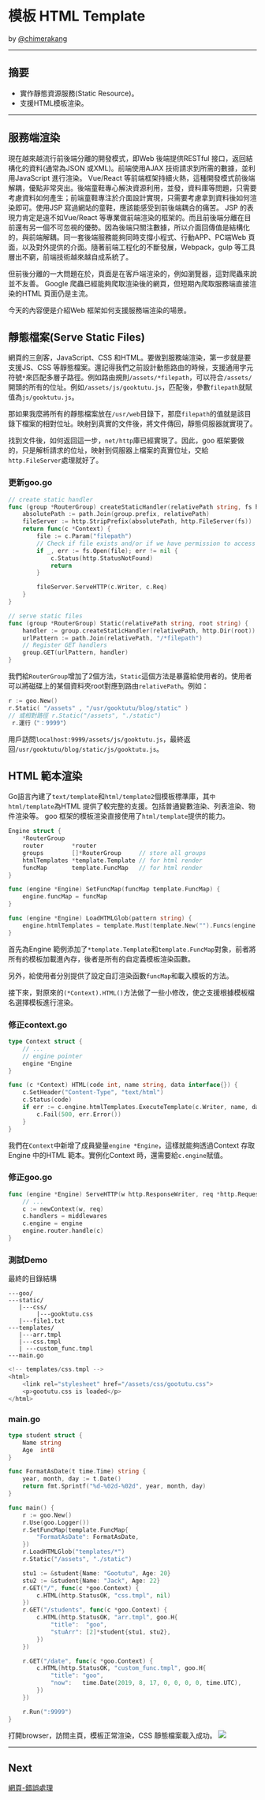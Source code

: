 # 模板 HTML Template
by [@chimerakang](https://github.com/chimerakang)

---
## 摘要

* 實作靜態資源服務(Static Resource)。
* 支援HTML模板渲染。

---
## 服務端渲染
現在越來越流行前後端分離的開發模式，即Web 後端提供RESTful 接口，返回結構化的資料(通常為JSON 或XML)。前端使用AJAX 技術請求到所需的數據，並利用JavaScript 進行渲染。 Vue/React 等前端框架持續火熱，這種開發模式前後端解耦，優點非常突出。後端童鞋專心解決資源利用，並發，資料庫等問題，只需要考慮資料如何產生；前端童鞋專注於介面設計實現，只需要考慮拿到資料後如何渲染即可。使用JSP 寫過網站的童鞋，應該能感受到前後端耦合的痛苦。 JSP 的表現力肯定是遠不如Vue/React 等專業做前端渲染的框架的。而且前後端分離在目前還有另一個不可忽視的優勢。因為後端只關注數據，所以介面回傳值是結構化的，與前端解耦。同一套後端服務能夠同時支撐小程式、行動APP、PC端Web 頁面，以及對外提供的介面。隨著前端工程化的不斷發展，Webpack，gulp 等工具層出不窮，前端技術越來越自成系統了。

但前後分離的一大問題在於，頁面是在客戶端渲染的，例如瀏覽器，這對爬蟲來說並不友善。 Google 爬蟲已經能夠爬取渲染後的網頁，但短期內爬取服務端直接渲染的HTML 頁面仍是主流。

今天的內容便是介紹Web 框架如何支援服務端渲染的場景。

## 靜態檔案(Serve Static Files)
網頁的三劍客，JavaScript、CSS 和HTML。要做到服務端渲染，第一步就是要支援JS、CSS 等靜態檔案。還記得我們之前設計動態路由的時候，支援通用字元符號`*`來匹配多層子路徑。例如路由規則`/assets/*filepath`，可以符合`/assets/`開頭的所有的位址。例如`/assets/js/gooktutu.js`，匹配後，參數`filepath`就賦值為`js/gooktutu.js`。

那如果我麼將所有的靜態檔案放在`/usr/web`目錄下，那麼`filepath`的值就是該目錄下檔案的相對位址。映射到真實的文件後，將文件傳回，靜態伺服器就實現了。

找到文件後，如何返回這一步，`net/http`庫已經實現了。因此，goo 框架要做的，只是解析請求的位址，映射到伺服器上檔案的真實位址，交給`http.FileServer`處理就好了。

### 更新goo.go
```go
// create static handler
func (group *RouterGroup) createStaticHandler(relativePath string, fs http.FileSystem) HandlerFunc {
	absolutePath := path.Join(group.prefix, relativePath)
	fileServer := http.StripPrefix(absolutePath, http.FileServer(fs))
	return func(c *Context) {
		file := c.Param("filepath")
		// Check if file exists and/or if we have permission to access it
		if _, err := fs.Open(file); err != nil {
			c.Status(http.StatusNotFound)
			return
		}

		fileServer.ServeHTTP(c.Writer, c.Req)
	}
}

// serve static files
func (group *RouterGroup) Static(relativePath string, root string) {
	handler := group.createStaticHandler(relativePath, http.Dir(root))
	urlPattern := path.Join(relativePath, "/*filepath")
	// Register GET handlers
	group.GET(urlPattern, handler)
}
```
我們給`RouterGroup`增加了2個方法，`Static`這個方法是暴露給使用者的。使用者可以將磁碟上的某個資料夾root對應到路由`relativePath`。例如：
```go
r := goo.New() 
r.Static( "/assets" , "/usr/gooktutu/blog/static" ) 
// 或相對路徑 r.Static("/assets", "./static")
 r.運行（"：9999"）
 ```

用戶訪問`localhost:9999/assets/js/gooktutu.js`，最終返回`/usr/gooktutu/blog/static/js/gooktutu.js`。

## HTML 範本渲染
Go語言內建了`text/template`和`html/template2`個模板標準庫，其`中html/template`為HTML 提供了較完整的支援。包括普通變數渲染、列表渲染、物件渲染等。 goo 框架的模板渲染直接使用了`html/template`提供的能力。
```go
Engine struct {
	*RouterGroup
	router        *router
	groups        []*RouterGroup     // store all groups
	htmlTemplates *template.Template // for html render
	funcMap       template.FuncMap   // for html render
}

func (engine *Engine) SetFuncMap(funcMap template.FuncMap) {
	engine.funcMap = funcMap
}

func (engine *Engine) LoadHTMLGlob(pattern string) {
	engine.htmlTemplates = template.Must(template.New("").Funcs(engine.funcMap).ParseGlob(pattern))
}
```
首先為Engine 範例添加了`*template.Template`和`template.FuncMap`對象，前者將所有的模板加載進內存，後者是所有的自定義模板渲染函數。

另外，給使用者分別提供了設定自訂渲染函數`funcMap`和載入模板的方法。

接下來，對原來的`(*Context).HTML()`方法做了一些小修改，使之支援根據模板檔名選擇模板進行渲染。

### 修正context.go
```go
type Context struct {
    // ...
	// engine pointer
	engine *Engine
}

func (c *Context) HTML(code int, name string, data interface{}) {
	c.SetHeader("Content-Type", "text/html")
	c.Status(code)
	if err := c.engine.htmlTemplates.ExecuteTemplate(c.Writer, name, data); err != nil {
		c.Fail(500, err.Error())
	}
}
```

我們在`Context`中新增了成員變量`engine *Engine`，這樣就能夠透過Context 存取Engine 中的HTML 範本。實例化Context 時，還需要給`c.engine`賦值。

### 修正goo.go
```go
func (engine *Engine) ServeHTTP(w http.ResponseWriter, req *http.Request) {
	// ...
	c := newContext(w, req)
	c.handlers = middlewares
	c.engine = engine
	engine.router.handle(c)
}
```	

### 測試Demo
最終的目錄結構
```
---goo/ 
---static/ 
   |---css/ 
        |---gooktutu.css 
   |---file1.txt 
---templates/ 
   |---arr.tmpl 
   |---css.tmpl 
   | ---custom_func.tmpl 
---main.go
```

``` go
<!-- templates/css.tmpl -->
<html>
    <link rel="stylesheet" href="/assets/css/gootutu.css">
    <p>gootutu.css is loaded</p>
</html>
```      
    
### main.go
```go
type student struct {
	Name string
	Age  int8
}

func FormatAsDate(t time.Time) string {
	year, month, day := t.Date()
	return fmt.Sprintf("%d-%02d-%02d", year, month, day)
}

func main() {
	r := goo.New()
	r.Use(goo.Logger())
	r.SetFuncMap(template.FuncMap{
		"FormatAsDate": FormatAsDate,
	})
	r.LoadHTMLGlob("templates/*")
	r.Static("/assets", "./static")

	stu1 := &student{Name: "Gootutu", Age: 20}
	stu2 := &student{Name: "Jack", Age: 22}
	r.GET("/", func(c *goo.Context) {
		c.HTML(http.StatusOK, "css.tmpl", nil)
	})
	r.GET("/students", func(c *goo.Context) {
		c.HTML(http.StatusOK, "arr.tmpl", goo.H{
			"title":  "goo",
			"stuArr": [2]*student{stu1, stu2},
		})
	})

	r.GET("/date", func(c *goo.Context) {
		c.HTML(http.StatusOK, "custom_func.tmpl", goo.H{
			"title": "goo",
			"now":   time.Date(2019, 8, 17, 0, 0, 0, 0, time.UTC),
		})
	})

	r.Run(":9999")
}
```

打開browser，訪問主頁，模板正常渲染，CSS 靜態檔案載入成功。
![](./images/static.png)

---
## Next
[網頁-錯誤處理](./web-7.md)